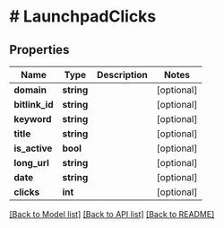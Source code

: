 # # LaunchpadClicks

## Properties

Name | Type | Description | Notes
------------ | ------------- | ------------- | -------------
**domain** | **string** |  | [optional]
**bitlink_id** | **string** |  | [optional]
**keyword** | **string** |  | [optional]
**title** | **string** |  | [optional]
**is_active** | **bool** |  | [optional]
**long_url** | **string** |  | [optional]
**date** | **string** |  | [optional]
**clicks** | **int** |  | [optional]

[[Back to Model list]](../../README.md#models) [[Back to API list]](../../README.md#endpoints) [[Back to README]](../../README.md)
